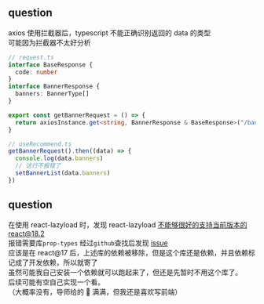## question

axios 使用拦截器后，typescript 不能正确识别返回的 data 的类型\
可能因为拦截器不太好分析

```typescript
// request.ts
interface BaseResponse {
  code: number
}
interface BannerResponse {
  banners: BannerType[]
}

export const getBannerRequest = () => {
  return axiosInstance.get<string, BannerResponse & BaseResponse>("/banner")
}
```

```typescript
// useRecommend.ts
getBannerRequest().then((data) => {
  console.log(data.banners)
  // 这行不报错了
  setBannerList(data.banners)
})
```

## question

在使用 react-lazyload 时，发现 react-lazyload 不能够很好的支持当前版本的react@18.2\
报错需要库`prop-types`
经过`github`查找后发现 [issue](https://github.com/twobin/react-lazyload/issues/347)\
应该是在 react@17 后，上述库的依赖被移除，但是这个库还是依赖，并且依赖标记成了开发依赖，所以就寄了\
虽然可能我自己安装一个依赖就可以跑起来了，但还是先暂时不用这个库了。\
后续可能有空自己实现一个看。\
（大概率没有，导师给的 🍐 满满，但我还是喜欢写前端）
